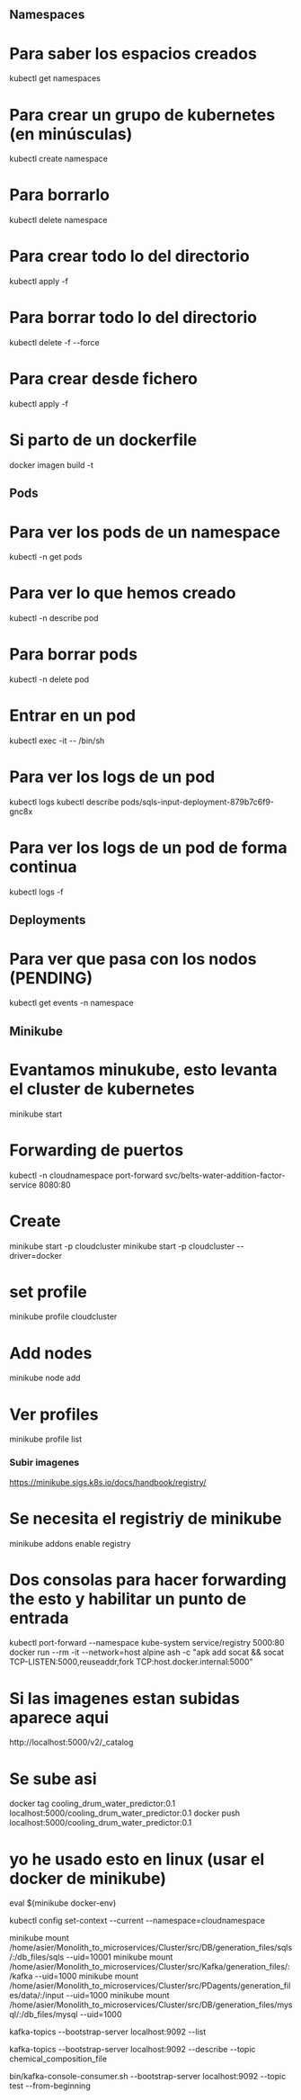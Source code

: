 
## Namespaces

# Para saber los espacios creados
kubectl get namespaces
# Para crear un grupo de kubernetes (en minúsculas)
kubectl create namespace <nombre>
# Para borrarlo
kubectl delete namespace <nombre>
# Para crear todo lo del directorio
kubectl apply -f <directorio>
# Para borrar todo lo del directorio
kubectl delete -f <directorio> --force
# Para crear desde fichero
kubectl apply -f <nombre yaml>
# Si parto de un dockerfile
docker imagen build <ruta dokerfile> -t <nombre imagen>

## Pods

# Para ver los pods de un namespace
kubectl -n <namespace> get pods
# Para ver lo que hemos creado
kubectl -n <namespace> describe pod <nombre-pod>
# Para borrar pods
kubectl -n <namespace> delete pod <nombre-pod>
# Entrar en un pod
kubectl exec -it <pod> -- /bin/sh
# Para ver los logs de un pod
kubectl logs <pod>
kubectl describe pods/sqls-input-deployment-879b7c6f9-gnc8x
# Para ver los logs de un pod de forma continua
kubectl logs -f <pod>

## Deployments

# Para ver que pasa con los nodos (PENDING)
kubectl get events -n namespace

## Minikube

# Evantamos minukube, esto levanta el cluster de kubernetes
minikube start

# Forwarding de puertos
kubectl -n cloudnamespace port-forward svc/belts-water-addition-factor-service 8080:80



# Create
minikube start -p cloudcluster
minikube start -p cloudcluster --driver=docker
# set profile
minikube profile cloudcluster
# Add nodes
minikube node add
# Ver profiles
minikube profile list


### Subir imagenes
https://minikube.sigs.k8s.io/docs/handbook/registry/
# Se necesita el registriy de minikube
minikube addons enable registry
# Dos consolas para hacer forwarding the esto y habilitar un punto de entrada
kubectl port-forward --namespace kube-system service/registry 5000:80
docker run --rm -it --network=host alpine ash -c "apk add socat && socat TCP-LISTEN:5000,reuseaddr,fork TCP:host.docker.internal:5000"
# Si las imagenes estan subidas aparece aqui
http://localhost:5000/v2/_catalog
# Se sube asi
docker tag cooling_drum_water_predictor:0.1 localhost:5000/cooling_drum_water_predictor:0.1
docker push localhost:5000/cooling_drum_water_predictor:0.1

# yo he usado esto en linux (usar el docker de minikube)
eval $(minikube docker-env)



kubectl config set-context --current --namespace=cloudnamespace

minikube mount /home/asier/Monolith_to_microservices/Cluster/src/DB/generation_files/sqls/:/db_files/sqls --uid=10001
minikube mount /home/asier/Monolith_to_microservices/Cluster/src/Kafka/generation_files/:/kafka --uid=1000
minikube mount /home/asier/Monolith_to_microservices/Cluster/src/PDagents/generation_files/data/:/input --uid=1000
minikube mount /home/asier/Monolith_to_microservices/Cluster/src/DB/generation_files/mysql/:/db_files/mysql --uid=1000





kafka-topics --bootstrap-server localhost:9092 --list

kafka-topics --bootstrap-server localhost:9092 --describe --topic chemical_composition_file

bin/kafka-console-consumer.sh --bootstrap-server localhost:9092 --topic test --from-beginning
